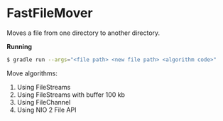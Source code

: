 # FastFileMover

Moves a file from one directory to another directory.

**Running**

```bash
$ gradle run --args="<file path> <new file path> <algorithm code>"
```

Move algorithms:
1. Using FileStreams
1. Using FileStreams with buffer 100 kb
1. Using FileChannel
1. Using NIO 2 File API
